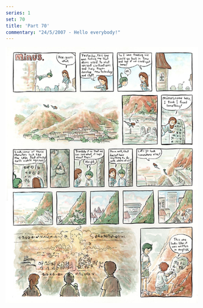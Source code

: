 ```yaml
---
series: 1
set: 70
title: 'Part 70'
commentary: "24/5/2007 - Hello everybody!"
---
```


![](../../../../assets/minus/part-70/minus70.jpg)